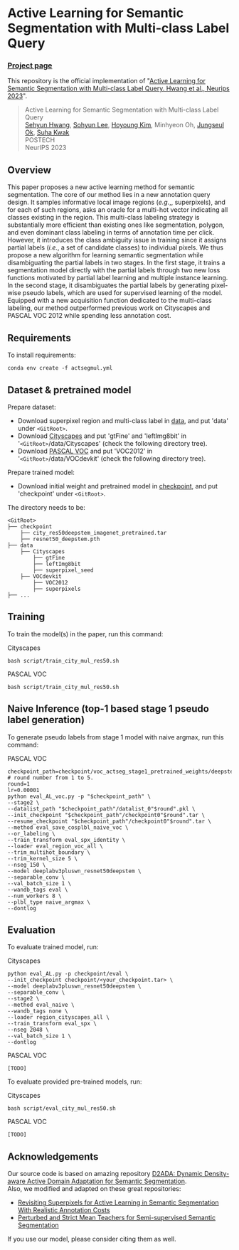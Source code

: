 # Active Learning for Semantic Segmentation with Multi-class Label Query

### [Project page]()
This repository is the official implementation of "[Active Learning for Semantic Segmentation with Multi-class Label Query. Hwang et al., Neurips 2023](https://arxiv.org/abs)".

> Active Learning for Semantic Segmentation with Multi-class Label Query    
> [Sehyun Hwang](https://sehyun03.github.io/), [Sohyun Lee](https://sohyun-l.github.io/), [Hoyoung Kim](https://cskhy16.github.io/), Minhyeon Oh, [Jungseul Ok](https://sites.google.com/view/jungseulok), [Suha Kwak](https://suhakwak.github.io/)     
> POSTECH   
> NeurIPS 2023

## Overview
This paper proposes a new active learning method for semantic segmentation.
The core of our method lies in a new annotation query design.
It samples informative local image regions (_e.g._,, superpixels), and for each of such regions, asks an oracle for a multi-hot vector indicating all classes existing in the region. 
This multi-class labeling strategy is substantially more efficient than existing ones like segmentation, polygon, and even dominant class labeling in terms of annotation time per click. 
However, it introduces the class ambiguity issue in training since it assigns partial labels (_i.e._, a set of candidate classes) to individual pixels.
We thus propose a new algorithm for learning semantic segmentation while disambiguating the partial labels in two stages.
In the first stage, it trains a segmentation model directly with the partial labels through two new loss functions motivated by partial label learning and multiple instance learning. 
In the second stage, it disambiguates the partial labels by generating pixel-wise pseudo labels, which are used for supervised learning of the model.
Equipped with a new acquisition function dedicated to the multi-class labeling, our method outperformed previous work on Cityscapes and PASCAL VOC 2012 while spending less annotation cost.

<!-- ### What is multi-class labeling -->

<!-- ### Training altorithm -->

<!-- ### Experimental results -->

<!-- ## Citation -->
<!-- If you find our code or paper useful, please consider citing our paper: -->


## Requirements

To install requirements:

```setup
conda env create -f actsegmul.yml
```

## Dataset & pretrained model
Prepare dataset:

- Download superpixel region and multi-class label in [data](https://e.pcloud.link/publink/show?code=XZoAgsZXlmcsf7tA2pUpQiGTwnp4zadenUX), and put 'data' under `<GitRoot>`.
- Download [Cityscapes](https://www.cityscapes-dataset.com) and put 'gtFine' and 'leftImg8bit' in '`<GitRoot>`/data/Cityscapes' (check the following directory tree).
- Download [PASCAL VOC](http://host.robots.ox.ac.uk/pascal/VOC/) and put 'VOC2012' in '`<GitRoot>`/data/VOCdevkit' (check the following directory tree).

Prepare trained model:
- Download initial weight and pretrained model in [checkpoint](https://e.pcloud.link/publink/show?code=XZvAgsZ5h0IrVsf9vLkTlU2fKTzOXp2s5Ak), and put 'checkpoint' under `<GitRoot>`.

The directory needs to be:
```
<GitRoot>
├── checkpoint
    ├── city_res50deepstem_imagenet_pretrained.tar
    ├── resnet50_deepstem.pth
├── data
    ├── Cityscapes
        ├── gtFine
        ├── leftImg8bit
        ├── superpixel_seed
    ├── VOCdevkit
        ├── VOC2012
        ├── superpixels
├── ...
```

## Training

To train the model(s) in the paper, run this command:

Cityscapes
```
bash script/train_city_mul_res50.sh
```

PASCAL VOC
```
bash script/train_city_mul_res50.sh
```

## **Naive Inference (top-1 based stage 1 pseudo label generation)**

To generate pseudo labels from stage 1 model with naive argmax, run this command:

PASCAL VOC
```
checkpoint_path=checkpoint/voc_actseg_stage1_pretrained_weights/deepstem50_ppredpwr_coff12_voc_mul_pretrained_stage1
# round number from 1 to 5.
round=1
lr=0.00001
python eval_AL_voc.py -p "$checkpoint_path" \
--stage2 \
--datalist_path "$checkpoint_path"/datalist_0"$round".pkl \
--init_checkpoint "$checkpoint_path"/checkpoint0"$round".tar \
--resume_checkpoint "$checkpoint_path"/checkpoint0"$round".tar \
--method eval_save_cosplbl_naive_voc \
--or_labeling \
--train_transform eval_spx_identity \
--loader eval_region_voc_all \
--trim_multihot_boundary \
--trim_kernel_size 5 \
--nseg 150 \
--model deeplabv3pluswn_resnet50deepstem \
--separable_conv \
--val_batch_size 1 \
--wandb_tags eval \
--num_workers 8 \
--plbl_type naive_argmax \
--dontlog
```

## Evaluation

To evaluate trained model, run:

Cityscapes
```
python eval_AL.py -p checkpoint/eval \
--init_checkpoint checkpoint/<your_checkpoint.tar> \
--model deeplabv3pluswn_resnet50deepstem \
--separable_conv \
--stage2 \
--method eval_naive \
--wandb_tags none \
--loader region_cityscapes_all \
--train_transform eval_spx \
--nseg 2048 \
--val_batch_size 1 \
--dontlog
```

PASCAL VOC
```
[TODO]
```

To evaluate provided pre-trained models, run:

Cityscapes
```eval provided checkpoint for 5 rounds
bash script/eval_city_mul_res50.sh
```

PASCAL VOC
```eval provided checkpoint for 5 rounds
[TODO]
```

## Acknowledgements
Our source code is based on amazing repository [D2ADA: Dynamic Density-aware Active Domain Adaptation for Semantic Segmentation](https://github.com/tsunghan-wu/D2ADA/tree/main).\
Also, we modified and adapted on these great repositories:
- [Revisiting Superpixels for Active Learning in Semantic Segmentation With Realistic Annotation Costs](https://github.com/cailile/Revisiting-Superpixels-for-Active-Learning/tree/master)
- [Perturbed and Strict Mean Teachers for Semi-supervised Semantic Segmentation](https://github.com/yyliu01/PS-MT/tree/main)

If you use our model, please consider citing them as well.
